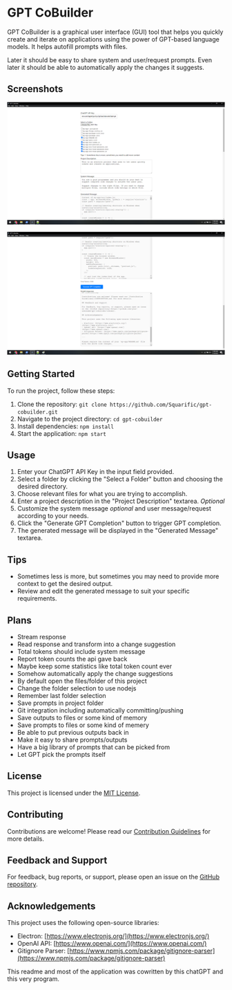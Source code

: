# GPT CoBuilder

GPT CoBuilder is a graphical user interface (GUI) tool that helps you quickly create and iterate on applications using the power of GPT-based language models. It helps autofill prompts with files.

Later it should be easy to share system and user/request prompts.
Even later it should be able to automatically apply the changes it suggests.

## Screenshots
![Screen 1](readmeimages/screen1.png?raw=true)
 
![Screen 2](readmeimages/screen2.png?raw=true)

## Getting Started

To run the project, follow these steps:

1. Clone the repository: `git clone https://github.com/Squarific/gpt-cobuilder.git`
2. Navigate to the project directory: `cd gpt-cobuilder`
3. Install dependencies: `npm install`
4. Start the application: `npm start`

## Usage

1. Enter your ChatGPT API Key in the input field provided.
2. Select a folder by clicking the "Select a Folder" button and choosing the desired directory.
3. Choose relevant files for what you are trying to accomplish.
4. Enter a project description in the "Project Description" textarea. *Optional*
5. Customize the system message *optional* and user message/request according to your needs.
6. Click the "Generate GPT Completion" button to trigger GPT completion.
7. The generated message will be displayed in the "Generated Message" textarea.

## Tips

- Sometimes less is more, but sometimes you may need to provide more context to get the desired output.
- Review and edit the generated message to suit your specific requirements.

## Plans
- Stream response
- Read response and transform into a change suggestion
- Total tokens should include system message
- Report token counts the api gave back
- Maybe keep some statistics like total token count ever
- Somehow automatically apply the change suggestions
- By default open the files/folder of this project
- Change the folder selection to use nodejs
- Remember last folder selection
- Save prompts in project folder
- Git integration including automatically committing/pushing
- Save outputs to files or some kind of memory
- Save prompts to files or some kind of memery
- Be able to put previous outputs back in
- Make it easy to share prompts/outputs
- Have a big library of prompts that can be picked from
- Let GPT pick the prompts itself

## License

This project is licensed under the [MIT License](LICENSE).

## Contributing

Contributions are welcome! Please read our [Contribution Guidelines](CONTRIBUTING.md) for more details.

## Feedback and Support

For feedback, bug reports, or support, please open an issue on the [GitHub repository](https://github.com/Squarific/gpt-cobuilder/issues).

## Acknowledgements

This project uses the following open-source libraries:

- Electron: [https://www.electronjs.org/](https://www.electronjs.org/)
- OpenAI API: [https://www.openai.com/](https://www.openai.com/)
- Gitignore Parser: [https://www.npmjs.com/package/gitignore-parser](https://www.npmjs.com/package/gitignore-parser)

This readme and most of the application was cowritten by this chatGPT and this very program.